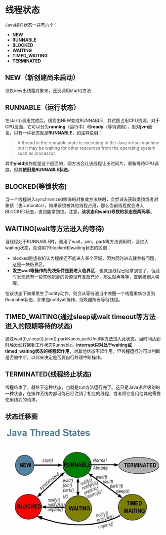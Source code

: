 # 线程状态

Java线程状态一共有六个：
 * **NEW**
 * **RUNNABLE**
 * **BLOCKED**
 * **WAITING**
 * **TIMED_WAITING**
 * **TERMINATED**

## NEW（新创建尚未启动）
仅仅new出线程对象来，还没调用start()方法

## RUNNABLE（运行状态）
在start()调用完成后，线程由NEW变成RUNNABLE，并试图占用CPU资源，对于CPU层面，它可以分为**running**（运行中）和**ready**（等待调用），但对**jvm**而言，只有一种状态就是**RUNNABLE**，如注释说明：
>A thread in the runnable state is executing in the Java virtual machine but it may be waiting for other resources from the operating system such as processor.

其中**yield**操作就是这个层面的，刚方法会让该线程让出时间片，重新等待CPU调度，但其**依旧是RUNNABLE状态**。

## BLOCKED(**等锁**状态)
当一个线程进入synchronized修饰的对象或方法块时，会尝试去获取类锁或者对象锁（也叫monitor），如果该锁被其他线程占用，那么当前线程就会进入BLOCKED状态，直到能拿到锁。注意，**该状态和wait()导致的状态是两码事**。

## WAITING(wait等方法进入的等待)
当线程处于RUNNABLE时，调用了wait，join，park等方法调用时，会进入waiting状态，先说明下blocked和waiting状态的区别：
  * blocked是虚拟机认为程序还不能进入某个区域，因为同时进去就会有问题，这是一块临界区。
  * **发生wait等操作的先决条件是要进入临界区**，也就是线程已经拿到锁了，但此时发现还有一些其他配合的资源没有准备充分，那么就再等等，直到被别人唤醒。

在该状态下如果发生了notify动作，则会从等待池当中唤醒一个线程重新恢复到Runnable状态，如果是notifyall操作，则唤醒所有等待线程。

## TIMED_WAITING(通过sleep或wait timeout等方法进入的限期等待的状态)
通过wait(t),sleep(t),join(t),parkNanos,parkUntil等方法进入此状态。当时间达到时触发线程回到工作状态Runnable。**interrupt只对处于waiting或timed_waiting状态的线程起作用**，对其他状态不起作用，但线程运行时可以判断是否被中断，以此来决定是否要自行处理中断操作。

## TERMINATED(线程终止状态)
线程结束了，就处于这种状态，也就是run方法运行完了。这只是Java语言级别的一种状态，在操作系统内部可能已经注销了相应的线程，或者将它复用给其他需要使用线程的请求。

## 状态迁移图
![thread_state]

[thread_state]: img/thread_state.webp



